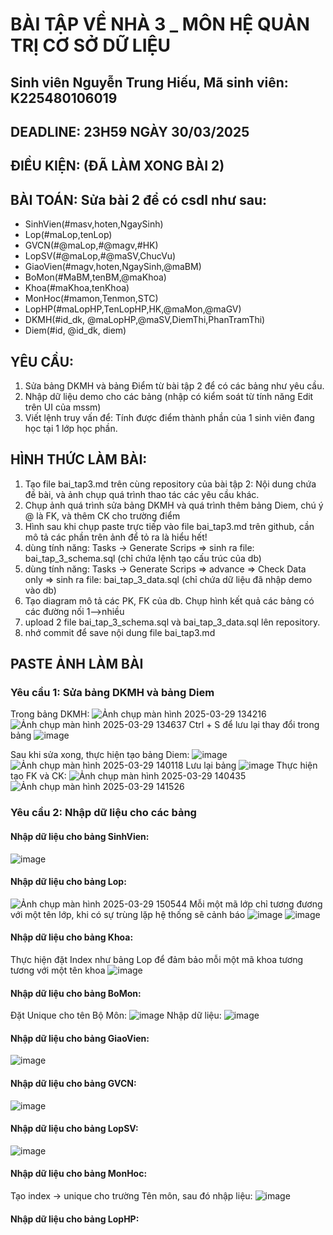 # BÀI TẬP VỀ NHÀ 3 _ MÔN HỆ QUẢN TRỊ CƠ SỞ DỮ LIỆU
## Sinh viên Nguyễn Trung Hiếu, Mã sinh viên: K225480106019
## DEADLINE: 23H59 NGÀY 30/03/2025
## ĐIỀU KIỆN: (ĐÃ LÀM XONG BÀI 2)
## BÀI TOÁN: Sửa bài 2 để có csdl như sau:
  + SinhVien(#masv,hoten,NgaySinh)
  + Lop(#maLop,tenLop)
  + GVCN(#@maLop,#@magv,#HK)
  + LopSV(#@maLop,#@maSV,ChucVu)
  + GiaoVien(#magv,hoten,NgaySinh,@maBM)
  + BoMon(#MaBM,tenBM,@maKhoa)
  + Khoa(#maKhoa,tenKhoa)
  + MonHoc(#mamon,Tenmon,STC)
  + LopHP(#maLopHP,TenLopHP,HK,@maMon,@maGV)
  + DKMH(#id_dk, @maLopHP,@maSV,DiemThi,PhanTramThi)
  + Diem(#id, @id_dk, diem)
## YÊU CẦU:
1. Sửa bảng DKMH và bảng Điểm từ bài tập 2 để có các bảng như yêu cầu.
2. Nhập dữ liệu demo cho các bảng (nhập có kiểm soát từ tính năng Edit trên UI của mssm)
3. Viết lệnh truy vấn để: Tính được điểm thành phần của 1 sinh viên đang học tại 1 lớp học phần.
## HÌNH THỨC LÀM BÀI:
1. Tạo file bai_tap3.md trên cùng repository của bài tập 2:
   Nội dung chứa đề bài, và ảnh chụp quá trình thao tác các yêu cầu khác.
2. Chụp ảnh quá trình sửa bảng DKMH và quá trình thêm bảng Diem, chú ý @ là FK, và thêm CK cho trường điểm
3. Hình sau khi chụp paste trực tiếp vào file bai_tap3.md trên github, cần mô tả các phần trên ảnh để tỏ ra là hiểu hết!
4. dùng tính năng: Tasks -> Generate Scrips => sinh ra file: bai_tap_3_schema.sql  (chỉ chứa lệnh tạo cấu trúc của db)
5. dùng tính năng: Tasks -> Generate Scrips => advance => Check Data only => sinh ra file: bai_tap_3_data.sql  (chỉ chứa dữ liệu đã nhập demo vào db)
6. Tạo diagram mô tả các PK, FK của db. Chụp hình kết quả các bảng có các đường nối 1-->nhiều
7. upload 2 file  bai_tap_3_schema.sql và bai_tap_3_data.sql lên repository.
8. nhớ commit để save nội dung file bai_tap3.md
## PASTE ẢNH LÀM BÀI
### Yêu cầu 1: Sửa bảng DKMH và bảng Diem
Trong bảng DKMH:
![Ảnh chụp màn hình 2025-03-29 134216](https://github.com/user-attachments/assets/0dd0f307-abb2-4509-9ac9-a39b39ae7a52)
![Ảnh chụp màn hình 2025-03-29 134637](https://github.com/user-attachments/assets/0a0a9bb8-06c7-42a1-b5cb-1d4375c8974b)
Ctrl + S để lưu lại thay đổi trong bảng
![image](https://github.com/user-attachments/assets/38c9e8d8-2933-4a1c-bb92-9527665444ca)

Sau khi sửa xong, thực hiện tạo bảng Diem:
![image](https://github.com/user-attachments/assets/fec75f9a-e7a6-4a14-9f06-4b85429c24d4)
![Ảnh chụp màn hình 2025-03-29 140118](https://github.com/user-attachments/assets/1dfb3b90-1394-4a06-b7f4-5be1febfdaf4)
Lưu lại bảng
![image](https://github.com/user-attachments/assets/9e051940-d172-49e1-95b5-92b4879152e4)
Thực hiện tạo FK và CK:
![Ảnh chụp màn hình 2025-03-29 140435](https://github.com/user-attachments/assets/15459679-6daa-42a5-ac67-58cab3e9b09b)
![Ảnh chụp màn hình 2025-03-29 141526](https://github.com/user-attachments/assets/1ac283c7-2072-4658-8aaf-a1b22fc0f76b)
### Yêu cầu 2: Nhập dữ liệu cho các bảng
#### Nhập dữ liệu cho bảng SinhVien:
![image](https://github.com/user-attachments/assets/ea89ed03-4e65-4d50-b5e4-3947f0cb076e)
#### Nhập dữ liệu cho bảng Lop:
![Ảnh chụp màn hình 2025-03-29 150544](https://github.com/user-attachments/assets/9751017b-28ed-4c2a-ba87-272a33371b90)
Mỗi một mã lớp chỉ tương đương với một tên lớp, khi có sự trùng lặp hệ thống sẽ cảnh báo
![image](https://github.com/user-attachments/assets/dde4973e-680e-4d24-942e-89ebb0302041)
![image](https://github.com/user-attachments/assets/539d5f50-986c-4178-88ba-09b546c25f54)
#### Nhập dữ liệu cho bảng Khoa:
Thực hiện đặt Index như bảng Lop để đảm bảo mỗi một mã khoa tương tương với một tên khoa
![image](https://github.com/user-attachments/assets/c600fa85-2583-4188-adf1-dbf368330030)
#### Nhập dữ liệu cho bảng BoMon:
Đặt Unique cho tên Bộ Môn:
![image](https://github.com/user-attachments/assets/344648f9-1a73-4846-9259-59798214f528)
Nhập dữ liệu:
![image](https://github.com/user-attachments/assets/5966b389-38fd-4da3-b4fd-da863678871b)
#### Nhập dữ liệu cho bảng GiaoVien:
![image](https://github.com/user-attachments/assets/bc6c4baa-41be-4dec-ba1e-011e1e6cbc6d)
#### Nhập dữ liệu cho bảng GVCN:
![image](https://github.com/user-attachments/assets/72628cf5-76c0-45d2-b53a-cfce416c7b41)
#### Nhập dữ liệu cho bảng LopSV:
![image](https://github.com/user-attachments/assets/0a06b880-f74e-4e09-954f-f35a6208a01b)
#### Nhập dữ liệu cho bảng MonHoc:
Tạo index -> unique cho trường Tên môn, sau đó nhập liệu:
![image](https://github.com/user-attachments/assets/620047bb-5e73-43e1-aa00-a4796418e2a7)
#### Nhập dữ liệu cho bảng LopHP:
